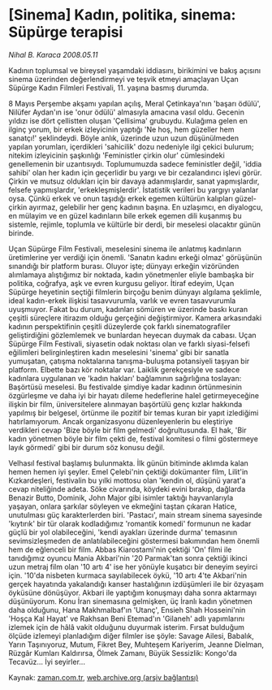 # [Sinema] Kadın, politika, sinema: Süpürge terapisi

*Nihal B. Karaca 2008.05.11*

<tr><td class="metin" colspan="2" style="padding-top: 20px; padding-left: 5px; padding-right: 10px;">Kadının toplumsal ve bireysel yaşamdaki iddiasını, birikimini ve bakış açısını sinema üzerinden değerlendirmeyi ve teşvik etmeyi amaçlayan Uçan Süpürge Kadın Filmleri Festivali, 11. yaşına basmış durumda.</td></tr><tr><td class="metin" colspan="2" style="padding-top: 20px; padding-left: 5px; padding-right: 10px;"><p>8 Mayıs Perşembe akşamı yapılan açılış, Meral Çetinkaya'nın 'başarı ödülü', Nilüfer Aydan'ın ise 'onur ödülü' almasıyla amacına vasıl oldu. Gecenin yıldızı ise dört çellistten oluşan 'Çellisima' grubuydu. Kulağıma gelen en ilginç yorum, bir erkek izleyicinin yaptığı 'Ne hoş, hem güzeller hem sanatçı!' şeklindeydi. Böyle anlık, üzerinde uzun uzun düşünülmeden yapılan yorumları, içerdikleri 'sahicilik' dozu nedeniyle ilgi çekici bulurum; nitekim izleyicinin şaşkınlığı 'Feministler çirkin olur' cümlesindeki genellemenin bir uzantısıydı. Toplumumuzda sadece feministler değil, 'iddia sahibi' olan her kadın için geçerlidir bu yargı ve bir cezalandırıcı işlevi görür. Çirkin ve mutsuz oldukları için bir davaya adanmışlardır, sanat yapmışlardır, felsefe yapmışlardır, 'erkekleşmişlerdir'. İstatistik verileri bu yargıyı yalanlar oysa. Çünkü erkek ve onun taşıdığı erkek egemen kültürün kalıpları güzel-çirkin ayırmaz, gelebilir her genç kadının başına. En uzlaşımcı, en diyalogcu, en mülayim ve en güzel kadınların bile erkek egemen dili kuşanmış bu sistemle, rejimle, toplumla ve kültürle bir derdi, bir meselesi olacaktır günün birinde.
<p> Uçan Süpürge Film Festivali, meselesini sinema ile anlatmış kadınların üretimlerine yer verdiği için önemli. 'Sanatın kadını erkeği olmaz' görüşünün sınandığı bir platform burası. Oluyor işte; dünyayı erkeğin vizöründen alımlamaya alıştığımız bir noktada, kadın yönetmenler eliyle bambaşka bir politika, coğrafya, aşk ve evren kurgusu geliyor. İtiraf edeyim, Uçan Süpürge heyetinin seçtiği filmlerin birçoğu benim dünyayı algılama şeklimle, ideal kadın-erkek ilişkisi tasavvurumla, varlık ve evren tasavvurumla uyuşmuyor. Fakat bu durum, kadınları sömüren ve üzerinde baskı kuran çeşitli süreçlere itirazım olduğu gerçeğini değiştirmiyor. Kamera arkasındaki kadının perspektifinin çeşitli düzeylerde çok farklı sinematografiler geliştirdiğini gözlemlemek ve bunlardan heyecan duymak da cabası. Uçan Süpürge Film Festivali, siyasetin odak noktası olan ve farklı siyasi-felsefi eğilimleri belirginleştiren kadın meselesini 'sinema' gibi bir sanatla yumuşatan, çatışma noktalarına tanışma-buluşma potansiyeli taşıyan bir platform. Elbette bazı kör noktalar var. Laiklik gerekçesiyle ve sadece kadınlara uygulanan ve 'kadın hakları' bağlamının sağırlığına toslayan: Başörtüsü meselesi. Bu festivalde şimdiye kadar kadının örtünmesinin özgürleşme ve daha iyi bir hayatı dileme hedeflerine halel getirmeyeceğine ilişkin bir film, üniversitelere alınmayan başörtülü genç kızlar hakkında yapılmış bir belgesel, örtünme ile pozitif bir temas kuran bir yapıt izlediğimi hatırlamıyorum. Ancak organizasyonu düzenleyenlerin bu eleştiriye verdikleri cevap 'Bize böyle bir film gelmedi' doğrultusunda. El hak, 'Bir kadın yönetmen böyle bir film çekti de, festival komitesi o filmi göstermeye layık görmedi' gibi bir durum söz konusu değil. 
<p> Velhasıl festival başlamış bulunmakta. İlk günün bitiminde aklımda kalan hemen hemen iyi şeyler. Emel Çelebi'nin çektiği dokümanter film, Lilit'in Kızkardeşleri, festivalin bu yılki mottosu olan 'kendin ol, düşünü yarat'a cevap niteliğinde adeta. Söke civarında, köydeki evini bırakıp, dağlarda Benazir Butto, Dominik, John Major gibi isimler taktığı hayvanlarıyla yaşayan, onlara şarkılar söyleyen ve ekmeğini taştan çıkaran Hatice, unutulması güç karakterlerden biri. 'Pastacı', main stream sinema sayesinde 'kıytırık' bir tür olarak kodladığımız 'romantik komedi' formunun ne kadar güçlü bir yol olabileceğini, 'kendi ayakları üzerinde durma' temasının sevimsizleşmeden de anlatılabileceğini göstermesi bakımından hem önemli hem de eğlenceli bir film. Abbas Kiarostami'nin çektiği 'On' filmi ile tanıdığımız oyuncu Mania Akbari'nin '20 Parmak'tan sonra çektiği ikinci uzun metraj film olan '10 artı 4' ise her yönüyle kuşatıcı bir deneyim seyirci için. '10'da nisbeten kurmaca sayılabilecek öykü, '10 artı 4'te Akbari'nin gerçek hayatında yakalandığı kanser hastalığının izdüşümleri ile bir özyaşam öyküsüne dönüşüyor. Akbari ile yaptığım konuşmayı daha sonra aktarmayı düşünüyorum. Konu İran sinemasına gelmişken, üç İranlı kadın yönetmen daha olduğunu, Hana Makhmalbaf'ın 'Utanç', Ensieh Shah Hosseini'nin 'Hoşça Kal Hayat' ve Rakhsan Beni Etemad'ın 'Gilaneh' adlı yapımlarını izlemek için de hâlâ vakit olduğunu duyurmak isterim. Fırsat bulduğum ölçüde izlemeyi planladığım diğer filmler ise şöyle: Savage Ailesi, Babalık, Yarın Taşınıyoruz, Mutum, Fikret Bey, Muhteşem Kariyerim, Jeanne Dielman, Rüzgâr Kumları Kaldırırsa, Ölmek Zamanı, Büyük Sessizlik: Kongo'da Tecavüz... İyi seyirler...<br/></p></p></p></td></tr>

Kaynak: [zaman.com.tr](http://zaman.com.tr/yazar.do?yazino=690398), [web.archive.org (arşiv bağlantısı)](http://web.archive.org/web/20080607234931/http://www.zaman.com.tr:80/yazar.do?yazino=690398)
